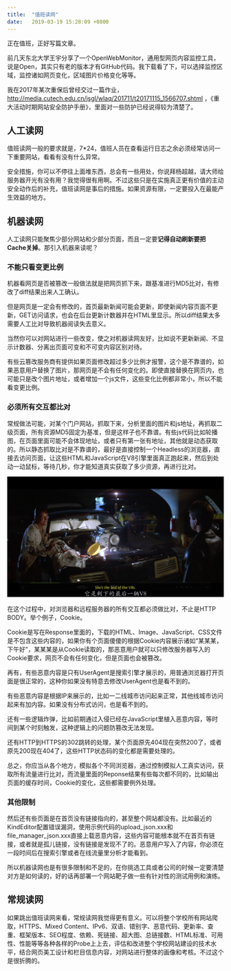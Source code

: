 ```yaml
---
title:  "值班读网"
date:   2019-03-19 15:28:09 +0800
---
```


正在值班，正好写篇文章。

前几天东北大学王宇分享了一个OpenWebMonitor，通用型网页内容监控工具，说是Open，其实只有老的版本才有GitHub代码。我下载看了下，可以选择监控区域，监控诸如网页变化，区域图片价格变化等等。

我在2017年某次重保后曾经交过一篇作业，http://media.cutech.edu.cn/jsgl/wlaq/201711/t20171115_1566707.shtml ，《重大活动时期网站安全防护手册》，里面对一些防护已经说得较为清楚了。

## 人工读网

值班读网一般的要求就是，7*24，值班人员在查看运行日志之余必须经常访问一下重要网站，看看有没有什么异常。

安全措施，你可以不停往上面堆东西，总会有一些用处，你说拜杨超越，请大师给服务器开光有没有用？我觉得很有用啊。不过这些只是在实施真正更有价值的主动安全动作后的补充，值班读网是事后的措施。如果资源有限，一定要投入在最能产生效益的地方。

## 机器读网

人工读网只能聚焦少部分网站和少部分页面，而且一定要**记得自动刷新要把Cache关掉**。那引入机器来读呢？

### 不能只看变更比例

机器看网页是否被篡改一般做法就是把网页抓下来，跟基准进行MD5比对，有修改了diff结果出来人工确认。

但是网页是一定会有修改的，首页最新新闻可能会更新，即使新闻内容页面不更新，GET访问请求，也会在后台更新计数器并在HTML里显示。所以diff结果太多需要人工比对导致机器阅读失去意义。

当然你可以对网站进行一些改变，使之对机器读网友好，比如说不更新新闻、不显示计数器、分离出页面可变和不可变内容区别对待。

有些云篡改服务商有提供如果页面修改超过多少比例才报警，这个是不靠谱的，如果恶意用户替换了图片，那网页是不会有任何变化的。即使直接替换在网页内，也可能只是改个图片地址，或者增加一个js文件，这些变化比例都非常小，所以不能看变更比例。

### 必须所有交互都比对

常规做法可能，对某个门户网站，抓取下来，分析里面的图片和js地址，再抓取二级页面，所有资源MD5固定为基准，但是这样子也不靠谱。有些js代码比如轮播图，在页面里面可能不会体现地址，或者只有第一张有地址，其他就是动态获取的。所以静态抓取比对是不靠谱的，最好是直接控制一个Headless的浏览器，直接去访问页面，让这些HTML和JavaScript在V8引擎里面真正跑起来，然后到处动一动鼠标，等待几秒，你才能知道真实获取了多少资源，再进行比对。

![](/images/2019/v8.png)

在这个过程中，对浏览器和远程服务器的所有交互都必须做比对，不止是HTTP BODY。举个例子，Cookie。

Cookie是写在Response里面的，下载的HTML、Image、JavaScript、CSS文件是不包含这些内容的，如果你有个页面傻傻的根据Cookie内容展示诸如“某某某，下午好”，某某某是从Cookie读取的，那恶意用户就可以只修改服务器写入的Cookie要求，网页不会有任何变化，但是页面也会被篡改。

再有，有些恶意内容是只有UserAgent是搜索引擎才展示的，用普通浏览器打开页面是很正常的，这种你如果没有特意去修改UserAgent也是看不到的。

有些恶意内容是根据IP来展示的，比如一二线城市访问起来正常，其他线城市访问起来有加内容。如果没有分布式访问，也是看不到的。

还有一些逻辑炸弹，比如前期通过入侵已经在JavaScript里植入恶意内容，等时间到某个时刻触发，这种逻辑上的问题防篡改无法发现。

还有HTTP到HTTPS的302跳转的处理，某个页面原先404现在突然200了，或者原先200现在404了，这些HTTP状态码的变化都是需要处理的。

总之，你应当从各个地方，模拟各个不同浏览器，通过控制模拟人工真实访问，获取所有流量进行比对，而流量里面的Reponse结果有些每次都不同的，比如输出页面的缓存时间，Cookie的变化，这些都需要例外处理。

### 其他限制

然后还有些页面是在首页没有链接指向的，甚至整个网站都没有。比如最近的KindEditor配置错误漏洞，使用示例代码的upload_json.xxx和file_manager_json.xxx直接上载恶意内容，这些内容可能根本就不在首页有链接，或者就是孤儿链接，没有链接是发现不了的。恶意用户写入了内容，你必须在一段时间后在搜索引擎或者在线流量里分析才能看到。

所以机器读网也是有很多限制和不足的，在你挑选工具或者公司的时候一定要清楚对方是如何读的，好的话再部署一个网站靶子做一些有针对性的测试用例和演练。

## 常规读网

如果跳出值班读网来看，常规读网我觉得更有意义。可以将整个学校所有网站爬取，HTTPS、Mixed Content、IPv6、双语、错别字、恶意代码、更新率、查重、框架版本、SEO程度、依赖、死链接、超大图、总链接数、HTML标准、可用性、性能等等各种各样的Probe上上去，评估和改进整个学校网站建设的技术水平，结合网页美工设计和栏目信息内容，对网站进行整体的画像和考核。不过这个是很折腾的。
